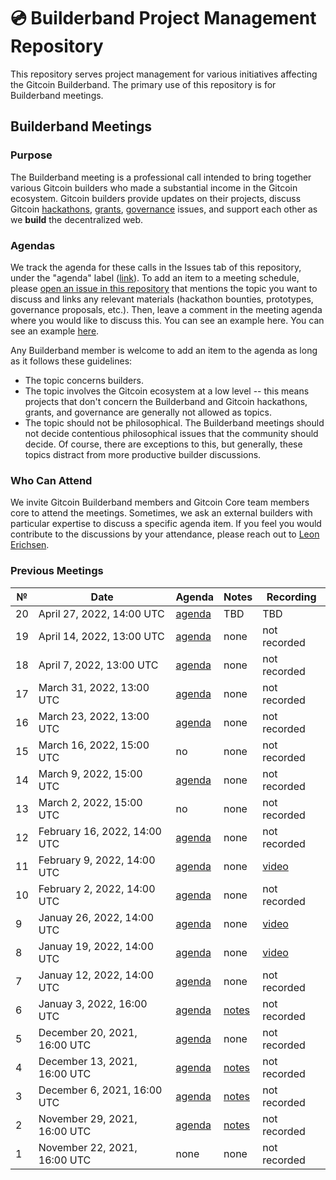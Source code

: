# 💿 Builderband Project Management Repository

This repository serves project management for various initiatives affecting the Gitcoin Builderband. The primary use of this repository is for Builderband meetings.

## Builderband Meetings
### Purpose
The Builderband meeting is a professional call intended to bring together various Gitcoin builders who made a substantial income in the Gitcoin ecosystem. Gitcoin builders provide updates on their projects, discuss Gitcoin [hackathons](https://gitcoin.co/hackathons), [grants](https://gitcoin.co/grants/), [governance](https://gov.gitcoin.co/) issues, and support each other as we **build** the decentralized web.

### Agendas
We track the agenda for these calls in the Issues tab of this repository, under the "agenda" label ([link](https://github.com/leoneric/builderband/issues?q=label%3A%22agenda%22+)). To add an item to a meeting schedule, please [open an issue in this repository](https://github.com/leoneric/builderband/issues) that mentions the topic you want to discuss and links any relevant materials (hackathon bounties, prototypes, governance proposals, etc.). Then, leave a comment in the meeting agenda where you would like to discuss this. You can see an example here. You can see an example [here](https://github.com/leoneric/builderband/issues/1#issuecomment-981077553).

Any Builderband member is welcome to add an item to the agenda as long as it follows these guidelines:
- The topic concerns builders.
- The topic involves the Gitcoin ecosystem at a low level -- this means projects that don't concern the Builderband and Gitcoin hackathons, grants, and governance are generally not allowed as topics.
- The topic should not be philosophical. The Builderband meetings should not decide contentious philosophical issues that the community should decide. Of course, there are exceptions to this, but generally, these topics distract from more productive builder discussions.

### Who Can Attend
We invite Gitcoin Builderband members and Gitcoin Core team members core to attend the meetings. Sometimes, we ask an external builders with particular expertise to discuss a specific agenda item. If you feel you would contribute to the discussions by your attendance, please reach out to [Leon Erichsen](mailto:leon@gitcoin.co).

### Previous Meetings

| №   | Date                                 | Agenda                                              | Notes                                                                                                                                                                    | Recording       |
| --- | ------------------------------------ | --------------------------------------------------- | ------------------------------------------------------------------------------------------------------------------------------------------------------------------------ | --------------- |
| 20 | April 27, 2022, 14:00 UTC          | [agenda](https://github.com/builderband/pm/issues/21) | TBD | TBD |
| 19 | April 14, 2022, 13:00 UTC          | [agenda](https://github.com/builderband/pm/issues/20) | none | not recorded |
| 18 | April 7, 2022, 13:00 UTC          | [agenda](https://github.com/builderband/pm/issues/19) | none | not recorded |
| 17 | March 31, 2022, 13:00 UTC          | [agenda](https://github.com/builderband/pm/issues/18) | none | not recorded |
| 16 | March 23, 2022, 13:00 UTC          | [agenda](https://github.com/builderband/pm/issues/17) | none | not recorded |
| 15 | March 16, 2022, 15:00 UTC          | no | none | not recorded |
| 14 | March 9, 2022, 15:00 UTC          | [agenda](https://github.com/builderband/pm/issues/16) | none | not recorded |
| 13 | March 2, 2022, 15:00 UTC          | no | none | not recorded |
| 12 | February 16, 2022, 14:00 UTC          | [agenda](https://github.com/builderband/pm/issues/15) | none | not recorded |
| 11 | February 9, 2022, 14:00 UTC          | [agenda](https://github.com/builderband/pm/issues/14) | none | [video](https://youtu.be/bk_vmXPPpRk) |
| 10 | February 2, 2022, 14:00 UTC          | [agenda](https://github.com/builderband/pm/issues/13) | none | not recorded |
| 9 | Januay 26, 2022, 14:00 UTC          | [agenda](https://github.com/builderband/pm/issues/11) | none | [video](https://youtu.be/x1mY3fNvMSA) |
| 8 | Januay 19, 2022, 14:00 UTC          | [agenda](https://github.com/builderband/pm/issues/10) | none | [video](https://youtu.be/MPn_AQrz0eQ) | 
| 7 | Januay 12, 2022, 14:00 UTC          | [agenda](https://github.com/builderband/pm/issues/9) | none | not recorded |
| 6 | Januay 3, 2022, 16:00 UTC          | [agenda](https://github.com/leoneric/builderband/issues/8) | [notes](https://github.com/builderband/pm/issues/8#issuecomment-1004853633) | not recorded |
| 5 | December 20, 2021, 16:00 UTC          | [agenda](https://github.com/leoneric/builderband/issues/7) | none | not recorded |
| 4 | December 13, 2021, 16:00 UTC          | [agenda](https://github.com/leoneric/builderband/issues/5) | [notes](https://github.com/leoneric/builderband/issues/5#issuecomment-995637887) | not recorded |
| 3 | December 6, 2021, 16:00 UTC          | [agenda](https://github.com/leoneric/builderband/issues/2) | [notes](https://github.com/leoneric/builderband/issues/2#issuecomment-990958212) | not recorded |
| 2 | November 29, 2021, 16:00 UTC          | [agenda](https://github.com/leoneric/builderband/issues/1) | [notes](https://github.com/leoneric/builderband/issues/1#issuecomment-983477136) | not recorded |
| 1 | November 22, 2021, 16:00 UTC          | none | none | not recorded |

